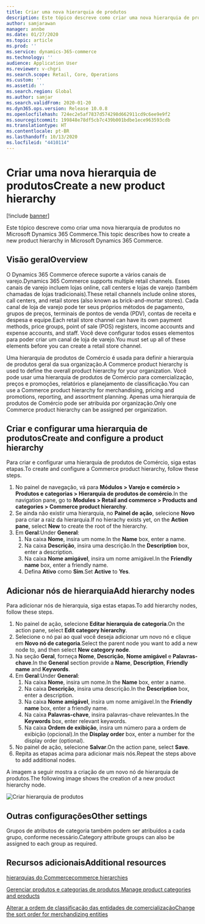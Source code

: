 ```yaml
---
title: Criar uma nova hierarquia de produtos
description: Este tópico descreve como criar uma nova hierarquia de produtos no Microsoft Dynamics 365 Commerce.
author: samjarawan
manager: annbe
ms.date: 01/27/2020
ms.topic: article
ms.prod: ''
ms.service: dynamics-365-commerce
ms.technology: ''
audience: Application User
ms.reviewer: v-chgri
ms.search.scope: Retail, Core, Operations
ms.custom: ''
ms.assetid: ''
ms.search.region: Global
ms.author: samjar
ms.search.validFrom: 2020-01-20
ms.dyn365.ops.version: Release 10.0.8
ms.openlocfilehash: 724ec2e5af7837d574298d662911cd9c6ee9e9f2
ms.sourcegitcommit: 199848e78df5cb7c439b001bdbe1ece963593cdb
ms.translationtype: HT
ms.contentlocale: pt-BR
ms.lasthandoff: 10/13/2020
ms.locfileid: "4410114"
---
```

# <a name="create-a-new-product-hierarchy"></a><span data-ttu-id="e8a1e-103">Criar uma nova hierarquia de produtos</span><span class="sxs-lookup"><span data-stu-id="e8a1e-103">Create a new product hierarchy</span></span>


[!include [banner](includes/banner.md)]

<span data-ttu-id="e8a1e-104">Este tópico descreve como criar uma nova hierarquia de produtos no Microsoft Dynamics 365 Commerce.</span><span class="sxs-lookup"><span data-stu-id="e8a1e-104">This topic describes how to create a new product hierarchy in Microsoft Dynamics 365 Commerce.</span></span>

## <a name="overview"></a><span data-ttu-id="e8a1e-105">Visão geral</span><span class="sxs-lookup"><span data-stu-id="e8a1e-105">Overview</span></span>

<span data-ttu-id="e8a1e-106">O Dynamics 365 Commerce oferece suporte a vários canais de varejo.</span><span class="sxs-lookup"><span data-stu-id="e8a1e-106">Dynamics 365 Commerce supports multiple retail channels.</span></span> <span data-ttu-id="e8a1e-107">Esses canais de varejo incluem lojas online, call centers e lojas de varejo (também chamadas de lojas tradicionais).</span><span class="sxs-lookup"><span data-stu-id="e8a1e-107">These retail channels include online stores, call centers, and retail stores (also known as brick-and-mortar stores).</span></span> <span data-ttu-id="e8a1e-108">Cada canal de loja de varejo pode ter seus próprios métodos de pagamento, grupos de preços, terminais de pontos de venda (PDV), contas de receita e despesa e equipe.</span><span class="sxs-lookup"><span data-stu-id="e8a1e-108">Each retail store channel can have its own payment methods, price groups, point of sale (POS) registers, income accounts and expense accounts, and staff.</span></span> <span data-ttu-id="e8a1e-109">Você deve configurar todos esses elementos para poder criar um canal de loja de varejo.</span><span class="sxs-lookup"><span data-stu-id="e8a1e-109">You must set up all of these elements before you can create a retail store channel.</span></span> 

<span data-ttu-id="e8a1e-110">Uma hierarquia de produtos de Comércio é usada para definir a hierarquia de produtos geral da sua organização.</span><span class="sxs-lookup"><span data-stu-id="e8a1e-110">A Commerce product hierarchy is used to define the overall product hierarchy for your organization.</span></span> <span data-ttu-id="e8a1e-111">Você pode usar uma hierarquia de produtos de Comércio para comercialização, preços e promoções, relatórios e planejamento de classificação.</span><span class="sxs-lookup"><span data-stu-id="e8a1e-111">You can use a Commerce product hierarchy for merchandising, pricing and promotions, reporting, and assortment planning.</span></span> <span data-ttu-id="e8a1e-112">Apenas uma hierarquia de produtos de Comércio pode ser atribuída por organização.</span><span class="sxs-lookup"><span data-stu-id="e8a1e-112">Only one Commerce product hierarchy can be assigned per organization.</span></span>

## <a name="create-and-configure-a-product-hierarchy"></a><span data-ttu-id="e8a1e-113">Criar e configurar uma hierarquia de produtos</span><span class="sxs-lookup"><span data-stu-id="e8a1e-113">Create and configure a product hierarchy</span></span>

<span data-ttu-id="e8a1e-114">Para criar e configurar uma hierarquia de produtos de Comércio, siga estas etapas.</span><span class="sxs-lookup"><span data-stu-id="e8a1e-114">To create and configure a Commerce product hierarchy, follow these steps.</span></span>

1. <span data-ttu-id="e8a1e-115">No painel de navegação, vá para **Módulos \> Varejo e comércio \> Produtos e categorias \> Hierarquia de produtos de comércio**.</span><span class="sxs-lookup"><span data-stu-id="e8a1e-115">In the navigation pane, go to **Modules \> Retail and commerce \> Products and categories \> Commerce product hierarchy**.</span></span>
1. <span data-ttu-id="e8a1e-116">Se ainda não existir uma hierarquia, no **Painel de ação**, selecione **Novo** para criar a raiz da hierarquia.</span><span class="sxs-lookup"><span data-stu-id="e8a1e-116">If no hierachy exists yet, on the **Action pane**, select **New** to create the root of the hierarchy.</span></span>
1. <span data-ttu-id="e8a1e-117">Em **Geral**:</span><span class="sxs-lookup"><span data-stu-id="e8a1e-117">Under **General**:</span></span>
    1. <span data-ttu-id="e8a1e-118">Na caixa **Nome**, insira um nome.</span><span class="sxs-lookup"><span data-stu-id="e8a1e-118">In the **Name** box, enter a name.</span></span>
    1. <span data-ttu-id="e8a1e-119">Na caixa **Descrição**, insira uma descrição.</span><span class="sxs-lookup"><span data-stu-id="e8a1e-119">In the **Description** box, enter a description.</span></span>
    1. <span data-ttu-id="e8a1e-120">Na caixa **Nome amigável**, insira um nome amigável.</span><span class="sxs-lookup"><span data-stu-id="e8a1e-120">In the **Friendly name** box, enter a friendly name.</span></span>
    1. <span data-ttu-id="e8a1e-121">Defina **Ativo** como **Sim**.</span><span class="sxs-lookup"><span data-stu-id="e8a1e-121">Set **Active** to **Yes**.</span></span>

## <a name="add-hierarchy-nodes"></a><span data-ttu-id="e8a1e-122">Adicionar nós de hierarquia</span><span class="sxs-lookup"><span data-stu-id="e8a1e-122">Add hierarchy nodes</span></span>

<span data-ttu-id="e8a1e-123">Para adicionar nós de hierarquia, siga estas etapas.</span><span class="sxs-lookup"><span data-stu-id="e8a1e-123">To add hierarchy nodes, follow these steps.</span></span>

1. <span data-ttu-id="e8a1e-124">No painel de ação, selecione **Editar hierarquia de categoria**.</span><span class="sxs-lookup"><span data-stu-id="e8a1e-124">On the action pane, select **Edit category hierarchy**.</span></span>
1. <span data-ttu-id="e8a1e-125">Selecione o nó pai ao qual você deseja adicionar um novo nó e clique em **Novo nó de categoria**.</span><span class="sxs-lookup"><span data-stu-id="e8a1e-125">Select the parent node you want to add a new node to, and then select **New category node**.</span></span>
1. <span data-ttu-id="e8a1e-126">Na seção **Geral**, forneça **Nome**, **Descrição**, **Nome amigável** e **Palavras-chave**.</span><span class="sxs-lookup"><span data-stu-id="e8a1e-126">In the **General** section provide a **Name**, **Description**, **Friendly name** and **Keywords**.</span></span>
1. <span data-ttu-id="e8a1e-127">Em **Geral**:</span><span class="sxs-lookup"><span data-stu-id="e8a1e-127">Under **General**:</span></span>
    1. <span data-ttu-id="e8a1e-128">Na caixa **Nome**, insira um nome.</span><span class="sxs-lookup"><span data-stu-id="e8a1e-128">In the **Name** box, enter a name.</span></span>
    1. <span data-ttu-id="e8a1e-129">Na caixa **Descrição**, insira uma descrição.</span><span class="sxs-lookup"><span data-stu-id="e8a1e-129">In the **Description** box, enter a description.</span></span>
    1. <span data-ttu-id="e8a1e-130">Na caixa **Nome amigável**, insira um nome amigável.</span><span class="sxs-lookup"><span data-stu-id="e8a1e-130">In the **Friendly name** box, enter a friendly name.</span></span>
    1. <span data-ttu-id="e8a1e-131">Na caixa **Palavras-chave**, insira palavras-chave relevantes.</span><span class="sxs-lookup"><span data-stu-id="e8a1e-131">In the **Keywords** box, enter relevant keywords.</span></span>
    1. <span data-ttu-id="e8a1e-132">Na caixa **Ordem de exibição**, insira um número para a ordem de exibição (opcional).</span><span class="sxs-lookup"><span data-stu-id="e8a1e-132">In the **Display order** box, enter a number for the display order (optional).</span></span>
1. <span data-ttu-id="e8a1e-133">No painel de ação, selecione **Salvar**.</span><span class="sxs-lookup"><span data-stu-id="e8a1e-133">On the action pane, select **Save**.</span></span>
1. <span data-ttu-id="e8a1e-134">Repita as etapas acima para adicionar mais nós.</span><span class="sxs-lookup"><span data-stu-id="e8a1e-134">Repeat the steps above to add additional nodes.</span></span>

<span data-ttu-id="e8a1e-135">A imagem a seguir mostra a criação de um novo nó de hierarquia de produtos.</span><span class="sxs-lookup"><span data-stu-id="e8a1e-135">The following image shows the creation of a new product hierarchy node.</span></span>

![Criar hierarquia de produtos](media/create-product-hierarchy.png)

## <a name="other-settings"></a><span data-ttu-id="e8a1e-137">Outras configurações</span><span class="sxs-lookup"><span data-stu-id="e8a1e-137">Other settings</span></span>

<span data-ttu-id="e8a1e-138">Grupos de atributos de categoria também podem ser atribuídos a cada grupo, conforme necessário.</span><span class="sxs-lookup"><span data-stu-id="e8a1e-138">Category attribute groups can also be assigned to each group as required.</span></span>  

## <a name="additional-resources"></a><span data-ttu-id="e8a1e-139">Recursos adicionais</span><span class="sxs-lookup"><span data-stu-id="e8a1e-139">Additional resources</span></span>

[<span data-ttu-id="e8a1e-140">hierarquias do Commerce</span><span class="sxs-lookup"><span data-stu-id="e8a1e-140">commerce hierarchies</span></span>](retail-hierarchies.md)

[<span data-ttu-id="e8a1e-141">Gerenciar produtos e categorias de produtos </span><span class="sxs-lookup"><span data-stu-id="e8a1e-141">Manage product categories and products </span></span>](category-management-product-creation.md)

[<span data-ttu-id="e8a1e-142">Alterar a ordem de classificação das entidades de comercialização</span><span class="sxs-lookup"><span data-stu-id="e8a1e-142">Change the sort order for merchandizing entities</span></span>](custom-order-categories-nav-retail-prod-hierarchy.md)
